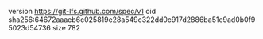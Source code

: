 version https://git-lfs.github.com/spec/v1
oid sha256:64672aaaeb6c025819e28a549c322dd0c917d2886ba51e9ad0b0f95023d54736
size 782
